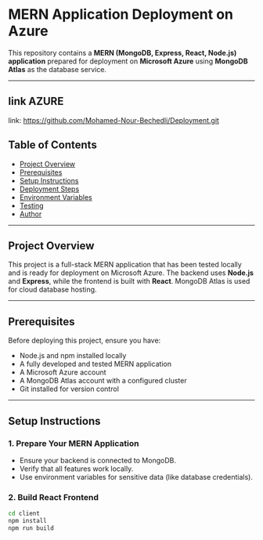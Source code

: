 # MERN Application Deployment on Azure

This repository contains a **MERN (MongoDB, Express, React, Node.js) application** prepared for deployment on **Microsoft Azure** using **MongoDB Atlas** as the database service.

---


## link AZURE
link: https://github.com/Mohamed-Nour-Bechedli/Deployment.git

## Table of Contents
- [Project Overview](#project-overview)
- [Prerequisites](#prerequisites)
- [Setup Instructions](#setup-instructions)
- [Deployment Steps](#deployment-steps)
- [Environment Variables](#environment-variables)
- [Testing](#testing)
- [Author](#author)

---

## Project Overview
This project is a full-stack MERN application that has been tested locally and is ready for deployment on Microsoft Azure. The backend uses **Node.js** and **Express**, while the frontend is built with **React**. MongoDB Atlas is used for cloud database hosting.

---

## Prerequisites
Before deploying this project, ensure you have:

- Node.js and npm installed locally
- A fully developed and tested MERN application
- A Microsoft Azure account
- A MongoDB Atlas account with a configured cluster
- Git installed for version control

---

## Setup Instructions

### 1. Prepare Your MERN Application
- Ensure your backend is connected to MongoDB.
- Verify that all features work locally.
- Use environment variables for sensitive data (like database credentials).

### 2. Build React Frontend
```bash
cd client
npm install
npm run build